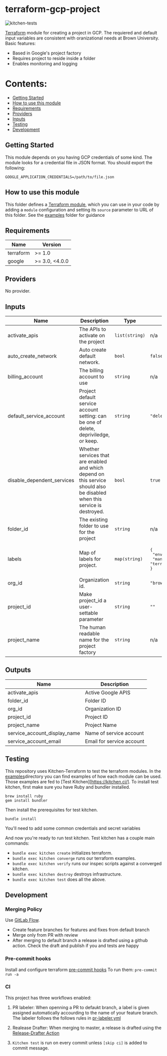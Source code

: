 # terraform-gcp-project

![kitchen-tests](https://github.com/BrownUniversity/terraform-gcp-project/workflows/kitchen-tests/badge.svg)

[Terraform](https://www.terraform.io/) module for creating a project in GCP. The requiered and default input variables are consistent with oranizational needs at Brown University. Basic features:

- Based in Google's project factory
- Requires project to reside inside a folder
- Enables monitoring and logging

# Contents:

- [Getting Started](#getting-started)
- [How to use this module](#how-to-use-this-module)
- [Requirements](#requirements)
- [Providers](#providers)
- [Inputs](#inputs)
- [Testing](#testing)
- [Development](#development)


## Getting Started

This module depends on you having GCP credentials of some kind. The module looks for a credential file in JSON format. You should export the following:

```
GOOGLE_APPLICATION_CREDENTIALS=/path/to/file.json
```

## How to use this module

This folder defines a [Terraform module](https://www.terraform.io/docs/modules/usage.html), which you can use in your
code by adding a `module` configuration and setting its `source` parameter to URL of this folder. See the [examples](/examples) folder for guidance

<!-- BEGINNING OF PRE-COMMIT-TERRAFORM DOCS HOOK -->
## Requirements

| Name | Version |
|------|---------|
| terraform | >= 1.0 |
| google | >= 3.0, <4.0.0 |

## Providers

No provider.

## Inputs

| Name | Description | Type | Default | Required |
|------|-------------|------|---------|:--------:|
| activate\_apis | The APIs to activate on the project | `list(string)` | n/a | yes |
| auto\_create\_network | Auto create default network. | `bool` | `false` | no |
| billing\_account | The billing account to use | `string` | n/a | yes |
| default\_service\_account | Project default service account setting: can be one of delete, depriviledge, or keep. | `string` | `"delete"` | no |
| disable\_dependent\_services | Whether services that are enabled and which depend on this service should also be disabled when this service is destroyed. | `bool` | `true` | no |
| folder\_id | The existing folder to use for the project | `string` | n/a | yes |
| labels | Map of labels for project. | `map(string)` | <pre>{<br>  "environment": "automation",<br>  "managed_by": "terraform"<br>}</pre> | no |
| org\_id | Organization id. | `string` | `"brown.edu"` | no |
| project\_id | Make project\_id a user-settable parameter | `string` | `""` | no |
| project\_name | The human readable name for the project factory | `string` | n/a | yes |

## Outputs

| Name | Description |
|------|-------------|
| activate\_apis | Active Google APIS |
| folder\_id | Folder ID |
| org\_id | Organization ID |
| project\_id | Project ID |
| project\_name | Project Name |
| service\_account\_display\_name | Name of service account |
| service\_account\_email | Email for service account |

<!-- END OF PRE-COMMIT-TERRAFORM DOCS HOOK -->


## Testing

This repository uses Kitchen-Terraform to test the terraform modules. In the [examples](/examples)directory you can find examples of how each module can be used. Those examples are fed to [Test Kitchen][https://kitchen.ci/]. To install test kitchen, first make sure you have Ruby and bundler installed.

```
brew install ruby
gem install bundler
```

Then install the prerequisites for test kitchen.

```
bundle install
```

You'll need to add some common credentials and secret variables

And now you're ready to run test kitchen. Test kitchen has a couple main commands:

- `bundle exec kitchen create` initializes terraform.
- `bundle exec kitchen converge` runs our terraform examples.
- `bundle exec kitchen verify` runs our inspec scripts against a converged kitchen.
- `bundle exec kitchen destroy` destroys infrastructure.
- `bundle exec kitchen test` does all the above.


## Development

### Merging Policy
Use [GitLab Flow](https://docs.gitlab.com/ee/topics/gitlab_flow.html#production-branch-with-gitlab-flow).

* Create feature branches for features and fixes from default branch
* Merge only from PR with review
* After merging to default branch a release is drafted using a github action. Check the draft and publish if you and tests are happy

### Pre-commit hooks
Install and configure terraform [pre-commit hooks](https://github.com/antonbabenko/pre-commit-terraform)
To run them: `pre-commit run -a`

### CI
This project has three workflows enabled:

1. PR labeler: When openning a PR to defaukt branch, a label is given assigned automatically accourding to the name of your feature branch. The labeler follows the follows rules in [pr-labeler.yml](.github/pr-labeler.yml)

2. Realease Drafter: When merging to master, a release is drafted using the [Release-Drafter Action](https://github.com/marketplace/actions/release-drafter)

3. `Kitchen test` is run on every commit unless `[skip ci]` is added to commit message.
